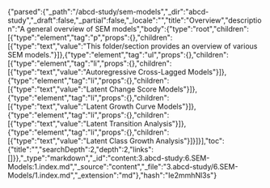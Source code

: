 {"parsed":{"_path":"/abcd-study/sem-models","_dir":"abcd-study","_draft":false,"_partial":false,"_locale":"","title":"Overview","description":"A general overview of SEM models","body":{"type":"root","children":[{"type":"element","tag":"p","props":{},"children":[{"type":"text","value":"This folder/section provides an overview of various SEM models."}]},{"type":"element","tag":"ul","props":{},"children":[{"type":"element","tag":"li","props":{},"children":[{"type":"text","value":"Autoregressive Cross-Lagged Models"}]},{"type":"element","tag":"li","props":{},"children":[{"type":"text","value":"Latent Change Score Models"}]},{"type":"element","tag":"li","props":{},"children":[{"type":"text","value":"Latent Growth Curve Models"}]},{"type":"element","tag":"li","props":{},"children":[{"type":"text","value":"Latent Transition Analysis"}]},{"type":"element","tag":"li","props":{},"children":[{"type":"text","value":"Latent Class Growth Analysis"}]}]}],"toc":{"title":"","searchDepth":2,"depth":2,"links":[]}},"_type":"markdown","_id":"content:3.abcd-study:6.SEM-Models:1.index.md","_source":"content","_file":"3.abcd-study/6.SEM-Models/1.index.md","_extension":"md"},"hash":"Ie2mmhNl3s"}